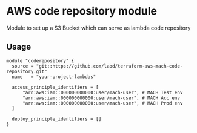 # AWS code repository module

Module to set up a S3 Bucket which can serve as lambda code repository

## Usage

```
module "coderepository" {
  source = "git::https://github.com/labd/terraform-aws-mach-code-repository.git"
  name   = "your-project-lambdas"

  access_principle_identifiers = [
      "arn:aws:iam::000000000000:user/mach-user", # MACH Test env
      "arn:aws:iam::000000000000:user/mach-user", # MACH Acc env
      "arn:aws:iam::000000000000:user/mach-user", # MACH Prod env
  ]

  deploy_principle_identifiers = []
}
```

